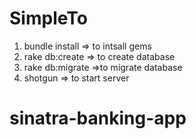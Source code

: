 # SimpleTo

  1. bundle install => to intsall gems
  2. rake db:create => to create database
  3. rake db:migrate =>to migrate database
  4. shotgun => to start server


# sinatra-banking-app
